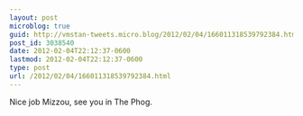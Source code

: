 ```yaml
---
layout: post
microblog: true
guid: http://vmstan-tweets.micro.blog/2012/02/04/166011318539792384.html
post_id: 3038540
date: 2012-02-04T22:12:37-0600
lastmod: 2012-02-04T22:12:37-0600
type: post
url: /2012/02/04/166011318539792384.html
---
```

Nice job Mizzou, see you in The Phog.

